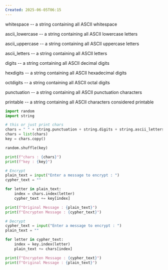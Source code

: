 ```yaml
---
Created: 2025-06-05T06:15
---
```

whitespace -- a string containing all ASCII whitespace

ascii_lowercase -- a string containing all ASCII lowercase letters

ascii_uppercase -- a string containing all ASCII uppercase letters

ascii_letters -- a string containing all ASCII letters

digits -- a string containing all ASCII decimal digits

hexdigits -- a string containing all ASCII hexadecimal digits

octdigits -- a string containing all ASCII octal digits

punctuation -- a string containing all ASCII punctuation characters

printable -- a string containing all ASCII characters considered printable

```Python
import random
import string

# this or just print chars
chars = " " + string.punctuation + string.digits + string.ascii_letters
chars = list(chars)
key = chars.copy()

random.shuffle(key)

print(f"chars : {chars}")
print(f"key : {key}")

# Encrypt
plain_text = input("Enter a message to encrypt : ")
cypher_text = ""

for letter in plain_text:
    index = chars.index(letter)
    cypher_text += key[index]

print(f"Original Message : {plain_text}")
print(f"Encrypten Message : {cypher_text}")

# Decrypt
cypher_text = input("Enter a message to encrypt : ")
plain_text = ""

for letter in cypher_text:
    index = key.index(letter)
    plain_text += chars[index]

print(f"Encrypten Message : {cypher_text}")
print(f"Original Message : {plain_text}")
```